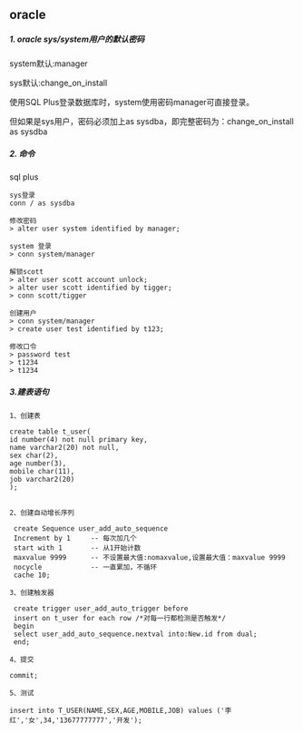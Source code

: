 
## oracle

##### 1. oracle sys/system用户的默认密码

system默认:manager

sys默认:change_on_install

使用SQL Plus登录数据库时，system使用密码manager可直接登录。

但如果是sys用户，密码必须加上as sysdba，即完整密码为：change_on_install as sysdba


##### 2. 命令

sql plus

```
sys登录
conn / as sysdba

修改密码
> alter user system identified by manager;

system 登录
> conn system/manager

解锁scott
> alter user scott account unlock;
> alter user scott identified by tigger;
> conn scott/tigger

创建用户
> conn system/manager
> create user test identified by t123;

修改口令
> password test
> t1234
> t1234

```

##### 3.建表语句

```
1、创建表

create table t_user(  
id number(4) not null primary key,                
name varchar2(20) not null,
sex char(2),
age number(3),
mobile char(11),
job varchar2(20)
); 


2、创建自动增长序列

 create Sequence user_add_auto_sequence 
 Increment by 1     -- 每次加几个 
 start with 1       -- 从1开始计数     
 maxvalue 9999      -- 不设置最大值:nomaxvalue,设置最大值：maxvalue 9999  
 nocycle            -- 一直累加，不循环    
 cache 10;  

3、创建触发器

 create trigger user_add_auto_trigger before 
 insert on t_user for each row /*对每一行都检测是否触发*/
 begin
 select user_add_auto_sequence.nextval into:New.id from dual;
 end;      

4、提交 

commit;

5、测试 

insert into T_USER(NAME,SEX,AGE,MOBILE,JOB) values ('李红','女',34,'13677777777','开发');
```




